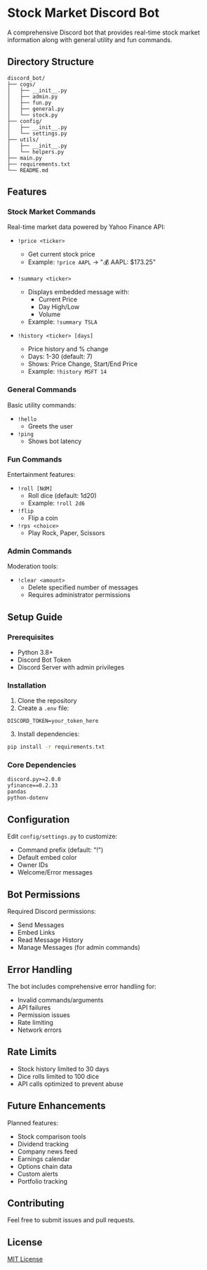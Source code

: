 # Stock Market Discord Bot

A comprehensive Discord bot that provides real-time stock market information along with general utility and fun commands.

## Directory Structure 
```
discord_bot/
├── cogs/
│   ├── __init__.py
│   ├── admin.py
│   ├── fun.py
│   ├── general.py
│   └── stock.py
├── config/
│   ├── __init__.py
│   └── settings.py
├── utils/
│   ├── __init__.py
│   └── helpers.py
├── main.py
├── requirements.txt
└── README.md
```

## Features

### Stock Market Commands
Real-time market data powered by Yahoo Finance API:

- `!price <ticker>`
  - Get current stock price
  - Example: `!price AAPL` → "💰 AAPL: $173.25"

- `!summary <ticker>`
  - Displays embedded message with:
    - Current Price
    - Day High/Low
    - Volume
  - Example: `!summary TSLA`

- `!history <ticker> [days]`
  - Price history and % change
  - Days: 1-30 (default: 7)
  - Shows: Price Change, Start/End Price
  - Example: `!history MSFT 14`

### General Commands
Basic utility commands:

- `!hello`
  - Greets the user
- `!ping`
  - Shows bot latency

### Fun Commands
Entertainment features:

- `!roll [NdM]`
  - Roll dice (default: 1d20)
  - Example: `!roll 2d6`
- `!flip`
  - Flip a coin
- `!rps <choice>`
  - Play Rock, Paper, Scissors

### Admin Commands
Moderation tools:

- `!clear <amount>`
  - Delete specified number of messages
  - Requires administrator permissions

## Setup Guide

### Prerequisites
- Python 3.8+
- Discord Bot Token
- Discord Server with admin privileges

### Installation
1. Clone the repository
2. Create a `.env` file:
```env
DISCORD_TOKEN=your_token_here
```

3. Install dependencies:
```bash
pip install -r requirements.txt
```

### Core Dependencies
```
discord.py>=2.0.0
yfinance==0.2.33
pandas
python-dotenv
```

## Configuration
Edit `config/settings.py` to customize:
- Command prefix (default: "!")
- Default embed color
- Owner IDs
- Welcome/Error messages

## Bot Permissions
Required Discord permissions:
- Send Messages
- Embed Links
- Read Message History
- Manage Messages (for admin commands)

## Error Handling
The bot includes comprehensive error handling for:
- Invalid commands/arguments
- API failures
- Permission issues
- Rate limiting
- Network errors

## Rate Limits
- Stock history limited to 30 days
- Dice rolls limited to 100 dice
- API calls optimized to prevent abuse

## Future Enhancements
Planned features:
- Stock comparison tools
- Dividend tracking
- Company news feed
- Earnings calendar
- Options chain data
- Custom alerts
- Portfolio tracking

## Contributing
Feel free to submit issues and pull requests.

## License
[MIT License](LICENSE)